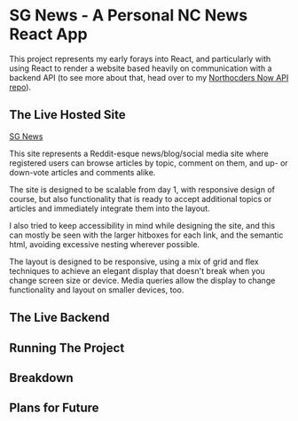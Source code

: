 # SG News - A Personal NC News React App

This project represents my early forays into React, and particularly with using React to render a website based heavily on communication with a backend API (to see more about that, head over to my [Northocders Now API repo](https://github.com/sgwicks/nc-news)).

## The Live Hosted Site

[SG News](https://sg-news.netlify.app/)

This site represents a Reddit-esque news/blog/social media site where registered users can browse articles by topic, comment on them, and up- or down-vote articles and comments alike.

The site is designed to be scalable from day 1, with responsive design of course, but also functionality that is ready to accept additional topics or articles and immediately integrate them into the layout.

I also tried to keep accessibility in mind while designing the site, and this can mostly be seen with the larger hitboxes for each link, and the semantic html, avoiding excessive nesting wherever possible.

The layout is designed to be responsive, using a mix of grid and flex techniques to achieve an elegant display that doesn't break when you change screen size or device. Media queries allow the display to change functionality and layout on smaller devices, too.

## The Live Backend

## Running The Project

## Breakdown

## Plans for Future
